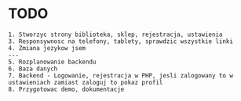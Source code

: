 <!-- Personal notes, delete when ready -->

# TODO

    1. Stworzyc strony biblioteka, sklep, rejestracja, ustawienia
    3. Responsywnosc na telefony, tablety, sprawdzic wszystkie linki
    4. Zmiana jezykow jsem
    ---
    5. Rozplanowanie backendu
    6. Baza danych
    7. Backend - Logowanie, rejestracja w PHP, jesli zalogowany to w ustawieniach zamiast zaloguj to pokaz profil
    8. Przygotowac demo, dokumentacje
